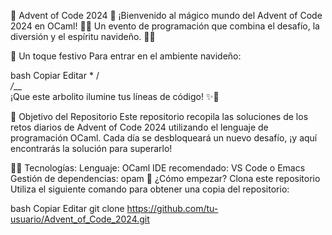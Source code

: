 🎄 Advent of Code 2024 🎄
¡Bienvenido al mágico mundo del Advent of Code 2024 en OCaml! 🎅✨
Un evento de programación que combina el desafío, la diversión y el espíritu navideño. 🎁🎄

🎄 Un toque festivo
Para entrar en el ambiente navideño:

bash
Copiar
Editar
  *
 /_\
/___\
¡Que este arbolito ilumine tus líneas de código! ✨🎉

🎯 Objetivo del Repositorio
Este repositorio recopila las soluciones de los retos diarios de Advent of Code 2024 utilizando el lenguaje de programación OCaml.
Cada día se desbloqueará un nuevo desafío, ¡y aquí encontrarás la solución para superarlo!

🧑‍💻 Tecnologías:
Lenguaje: OCaml
IDE recomendado: VS Code o Emacs
Gestión de dependencias: opam
🚀 ¿Cómo empezar?
Clona este repositorio
Utiliza el siguiente comando para obtener una copia del repositorio:

bash
Copiar
Editar
git clone https://github.com/tu-usuario/Advent_of_Code_2024.git
